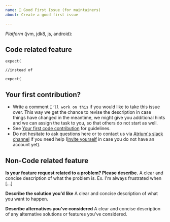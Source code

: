 ```yaml
---
name: 🐛 Good First Issue (for maintainers)
about: Create a good first issue

---
```

*Platform* (jvm, jdk8, js, android): 

## Code related feature
```
expect(

//instead of

expect(
```

## Your first contribution?
- Write a comment `I'll work on this` if you would like to take this issue over. 
  This way we get the chance to revise the description in case things have changed in the meantime,
  we might give you additional hints and we can assign the task to you, so that others do not start as well.
- See [Your first code contribution](https://github.com/robstoll/atrium/blob/master/.github/CONTRIBUTING.md#your-first-code-contribution) for guidelines.  
- Do not hesitate to ask questions here or to contact us via [Atrium's slack channel](https://kotlinlang.slack.com/team/U3DE1TXKP) if you need help
  ([Invite yourself](http://slack.kotlinlang.org/) in case you do not have an account yet).

## Non-Code related feature
**Is your feature request related to a problem? Please describe.**
A clear and concise description of what the problem is. Ex. I'm always frustrated when [...]

**Describe the solution you'd like**
A clear and concise description of what you want to happen.

**Describe alternatives you've considered**
A clear and concise description of any alternative solutions or features you've considered.
